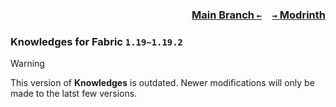 ### <p align=right>[Main Branch `←`](https://github.com/KrLite/Mod.Knowledges)&emsp;[`→` Modrinth](https://modrinth.com/mod/knowledges)</p>

### Knowledges for Fabric `1.19~1.19.2`

> [!WARNING]
> This version of **Knowledges** is outdated. Newer modifications will only be made to the latst few versions.
